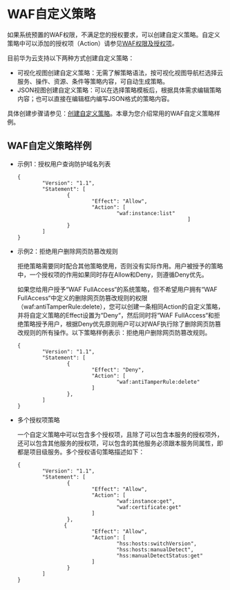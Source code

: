 # WAF自定义策略<a name="waf_01_0243"></a>

如果系统预置的WAF权限，不满足您的授权要求，可以创建自定义策略。自定义策略中可以添加的授权项（Action）请参见[WAF权限及授权项](WAF权限及授权项.md)_。_

目前华为云支持以下两种方式创建自定义策略：

-   可视化视图创建自定义策略：无需了解策略语法，按可视化视图导航栏选择云服务、操作、资源、条件等策略内容，可自动生成策略。
-   JSON视图创建自定义策略：可以在选择策略模板后，根据具体需求编辑策略内容；也可以直接在编辑框内编写JSON格式的策略内容。

具体创建步骤请参见：[创建自定义策略](https://support.huaweicloud.com/usermanual-iam/iam_01_0605.html)。本章为您介绍常用的WAF自定义策略样例。

## WAF自定义策略样例<a name="section8786220155718"></a>

-   示例1：授权用户查询防护域名列表

    ```
    {
            "Version": "1.1",
            "Statement": [
                    {
                            "Effect": "Allow",
                            "Action": [
                                    "waf:instance:list"
                                                           ]
                    }
            ]
    }
    ```

-   示例2：拒绝用户删除网页防篡改规则

    拒绝策略需要同时配合其他策略使用，否则没有实际作用。用户被授予的策略中，一个授权项的作用如果同时存在Allow和Deny，则遵循Deny优先。

    如果您给用户授予“WAF FullAccess“的系统策略，但不希望用户拥有“WAF FullAccess“中定义的删除网页防篡改规则的权限（waf:antiTamperRule:delete），您可以创建一条相同Action的自定义策略，并将自定义策略的Effect设置为“Deny“，然后同时将“WAF FullAccess“和拒绝策略授予用户，根据Deny优先原则用户可以对WAF执行除了删除网页防篡改规则的所有操作。以下策略样例表示：拒绝用户删除网页防篡改规则。

    ```
    {
            "Version": "1.1",
            "Statement": [
                    {
                            "Effect": "Deny",
                            "Action": [
                                    "waf:antiTamperRule:delete"                                
                            ]
                    },
            ]
    }
    ```

-   多个授权项策略

    一个自定义策略中可以包含多个授权项，且除了可以包含本服务的授权项外，还可以包含其他服务的授权项，可以包含的其他服务必须跟本服务同属性，即都是项目级服务。多个授权语句策略描述如下：

    ```
    {
            "Version": "1.1",
            "Statement": [
                    {
                            "Effect": "Allow",
                            "Action": [
                                    "waf:instance:get",
                                    "waf:certificate:get"
                            ]
                    },
                   {
                            "Effect": "Allow",
                            "Action": [
                                    "hss:hosts:switchVersion",
                                    "hss:hosts:manualDetect",
                                    "hss:manualDetectStatus:get"
                            ]
                    }
            ]
    }
    ```

